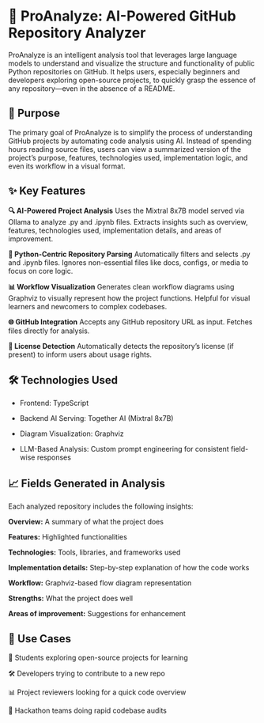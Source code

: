 # 🧠 ProAnalyze: AI-Powered GitHub Repository Analyzer
ProAnalyze is an intelligent analysis tool that leverages large language models to understand and visualize the structure and functionality of public Python repositories on GitHub. It helps users, especially beginners and developers exploring open-source projects, to quickly grasp the essence of any repository—even in the absence of a README.

## 📌 Purpose
The primary goal of ProAnalyze is to simplify the process of understanding GitHub projects by automating code analysis using AI. Instead of spending hours reading source files, users can view a summarized version of the project’s purpose, features, technologies used, implementation logic, and even its workflow in a visual format.

## ✨ Key Features
**🔍 AI-Powered Project Analysis**
Uses the Mixtral 8x7B model served via Ollama to analyze .py and .ipynb files.
Extracts insights such as overview, features, technologies used, implementation details, and areas of improvement.

**📂 Python-Centric Repository Parsing**
Automatically filters and selects .py and .ipynb files.
Ignores non-essential files like docs, configs, or media to focus on core logic.

**📊 Workflow Visualization**
Generates clean workflow diagrams using Graphviz to visually represent how the project functions.
Helpful for visual learners and newcomers to complex codebases.

**🌐 GitHub Integration**
Accepts any GitHub repository URL as input.
Fetches files directly for analysis.

**📄 License Detection**
Automatically detects the repository’s license (if present) to inform users about usage rights.

## 🛠️ Technologies Used
- Frontend: TypeScript

- Backend AI Serving: Together AI (Mixtral 8x7B)

- Diagram Visualization: Graphviz

- LLM-Based Analysis: Custom prompt engineering for consistent field-wise responses

## 📈 Fields Generated in Analysis
Each analyzed repository includes the following insights:

**Overview:** A summary of what the project does

**Features:** Highlighted functionalities

**Technologies:** Tools, libraries, and frameworks used

**Implementation details:** Step-by-step explanation of how the code works

**Workflow:** Graphviz-based flow diagram representation

**Strengths:** What the project does well

**Areas of improvement:** Suggestions for enhancement


## 🧩 Use Cases
🚀 Students exploring open-source projects for learning

🛠️ Developers trying to contribute to a new repo

📊 Project reviewers looking for a quick code overview

🧪 Hackathon teams doing rapid codebase audits
